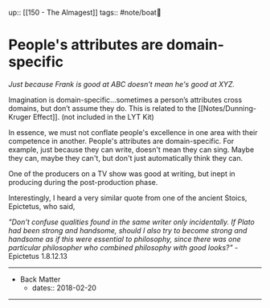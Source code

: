 up:: [[150 - The Almagest]]
tags:: #note/boat🚤 

# People's attributes are domain-specific
*Just because Frank is good at ABC doesn't mean he's good at XYZ.*

Imagination is domain-specific…sometimes a person’s attributes cross domains, but don’t assume they do. This is related to the [[Notes/Dunning-Kruger Effect]]. (not included in the LYT Kit)

In essence, we must not conflate people's excellence in one area with their competence in another. People's attributes are domain-specific. For example, just because they can write, doesn't mean they can sing. Maybe they can, maybe they can't, but don't just automatically think they can.

One of the producers on a TV show was good at writing, but inept in producing during the post-production phase.

Interestingly, I heard a very similar quote from one of the ancient Stoics, Epictetus, who said, 

*"Don't confuse qualities found in the same writer only incidentally. If Plato had been strong and handsome, should I also try to become strong and handsome as if this were essential to philosophy, since there was one particular philosopher who combined philosophy with good looks?"* - Epictetus 1.8.12.13 

---

- Back Matter
	- dates:: 2018-02-20

---